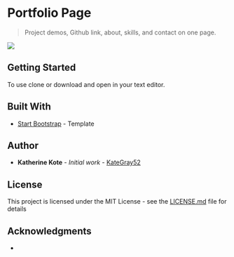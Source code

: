 # Portfolio Page
> Project demos, Github link, about, skills, and contact on one page.


![](header.png)




## Getting Started

To use clone or download and open in your text editor.


## Built With

* [Start Bootstrap](https://startbootstrap.com/template-overviews/grayscale/) - Template


## Author

* **Katherine Kote** - *Initial work* - [KateGray52](https://github.com/KateGray52)

## License

This project is licensed under the MIT License - see the [LICENSE.md](LICENSE.md) file for details


## Acknowledgments

* 
